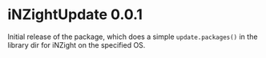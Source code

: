 # iNZightUpdate 0.0.1

Initial release of the package, which does a simple `update.packages()` in the library dir for iNZight on the specified OS.
